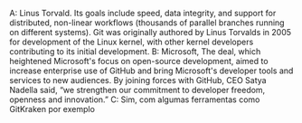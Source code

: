 
A: Linus Torvald. Its goals include speed, data integrity, and support for distributed, non-linear workflows (thousands of parallel branches running on different systems). Git was originally authored by Linus Torvalds in 2005 for development of the Linux kernel, with other kernel developers contributing to its initial development.
B: Microsoft, The deal, which heightened Microsoft's focus on open-source development, aimed to increase enterprise use of GitHub and bring Microsoft's developer tools and services to new audiences. By joining forces with GitHub, CEO Satya Nadella said, “we strengthen our commitment to developer freedom, openness and innovation.”
C: Sim, com algumas ferramentas como GitKraken por exemplo
